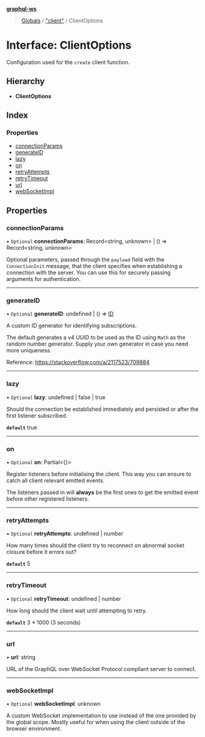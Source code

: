 **[graphql-ws](../README.md)**

> [Globals](../README.md) / ["client"](../modules/_client_.md) / ClientOptions

# Interface: ClientOptions

Configuration used for the `create` client function.

## Hierarchy

* **ClientOptions**

## Index

### Properties

* [connectionParams](_client_.clientoptions.md#connectionparams)
* [generateID](_client_.clientoptions.md#generateid)
* [lazy](_client_.clientoptions.md#lazy)
* [on](_client_.clientoptions.md#on)
* [retryAttempts](_client_.clientoptions.md#retryattempts)
* [retryTimeout](_client_.clientoptions.md#retrytimeout)
* [url](_client_.clientoptions.md#url)
* [webSocketImpl](_client_.clientoptions.md#websocketimpl)

## Properties

### connectionParams

• `Optional` **connectionParams**: Record\<string, unknown> \| () => Record\<string, unknown>

Optional parameters, passed through the `payload` field with the `ConnectionInit` message,
that the client specifies when establishing a connection with the server. You can use this
for securely passing arguments for authentication.

___

### generateID

• `Optional` **generateID**: undefined \| () => [ID](../modules/_types_.md#id)

A custom ID generator for identifying subscriptions.

The default generates a v4 UUID to be used as the ID using `Math`
as the random number generator. Supply your own generator
in case you need more uniqueness.

Reference: https://stackoverflow.com/a/2117523/709884

___

### lazy

• `Optional` **lazy**: undefined \| false \| true

Should the connection be established immediately and persisted
or after the first listener subscribed.

**`default`** true

___

### on

• `Optional` **on**: Partial\<{}>

Register listeners before initialising the client. This way
you can ensure to catch all client relevant emitted events.

The listeners passed in will **always** be the first ones
to get the emitted event before other registered listeners.

___

### retryAttempts

• `Optional` **retryAttempts**: undefined \| number

How many times should the client try to reconnect on abnormal socket closure before it errors out?

**`default`** 5

___

### retryTimeout

• `Optional` **retryTimeout**: undefined \| number

How long should the client wait until attempting to retry.

**`default`** 3 * 1000 (3 seconds)

___

### url

•  **url**: string

URL of the GraphQL over WebSocket Protocol compliant server to connect.

___

### webSocketImpl

• `Optional` **webSocketImpl**: unknown

A custom WebSocket implementation to use instead of the
one provided by the global scope. Mostly useful for when
using the client outside of the browser environment.
